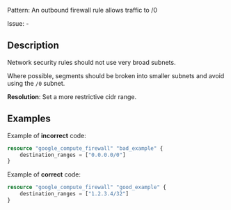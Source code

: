 Pattern: An outbound firewall rule allows traffic to /0

Issue: -

## Description

Network security rules should not use very broad subnets.

Where possible, segments should be broken into smaller subnets and avoid using the `/0` subnet.

**Resolution**: Set a more restrictive cidr range.

## Examples

Example of **incorrect** code:

```terraform
resource "google_compute_firewall" "bad_example" {
	destination_ranges = ["0.0.0.0/0"]
}
```

Example of **correct** code:

```terraform
resource "google_compute_firewall" "good_example" {
	destination_ranges = ["1.2.3.4/32"]
}
```